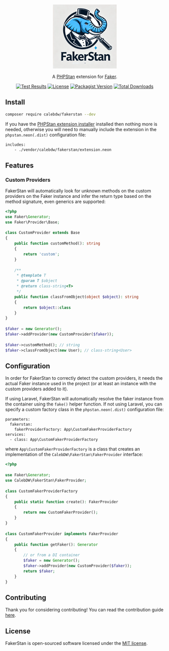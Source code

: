 <div align="center">
  <p>
    <img src="/art/fakerstan.webp" alt="FakerStan" width="40%">
  </p>
  <p>A <a href="https://phpstan.org">PHPStan</a> extension for <a href="https://fakerphp.org/">Faker</a>.</p>
  <p>
    <a href="https://github.com/calebdw/fakerstan/actions/workflows/tests.yml"><img src="https://github.com/calebdw/fakerstan/actions/workflows/tests.yml/badge.svg" alt="Test Results"></a>
    <a href="https://github.com/calebdw/fakerstan"><img src="https://img.shields.io/github/license/calebdw/fakerstan" alt="License"></a>
    <a href="https://packagist.org/packages/calebdw/fakerstan"><img src="https://img.shields.io/packagist/v/calebdw/fakerstan.svg" alt="Packagist Version"></a>
    <a href="https://packagist.org/packages/calebdw/fakerstan"><img src="https://img.shields.io/packagist/dt/calebdw/fakerstan.svg" alt="Total Downloads"></a>
  </p>
</div>

## Install

```bash
composer require calebdw/fakerstan --dev
```

If you have the [PHPStan extension installer](https://phpstan.org/user-guide/extension-library#installing-extensions) installed then nothing more is needed, otherwise you will need to manually include the extension in the `phpstan.neon(.dist)` configuration file:

```neon
includes:
    - ./vendor/calebdw/fakerstan/extension.neon
```

## Features

### Custom Providers

FakerStan will automatically look for unknown methods on the custom providers on
the Faker instance and infer the return type based on the method signature, even
generics are supported:

```php
<?php
use Faker\Generator;
use Faker\Provider\Base;

class CustomProvider extends Base
{
    public function customMethod(): string
    {
        return 'custom';
    }

    /**
     * @template T
     * @param T $object
     * @return class-string<T>
     */
    public function classFromObject(object $object): string
    {
        return $object::class
    }
}

$faker = new Generator();
$faker->addProvider(new CustomProvider($faker));

$faker->customMethod(); // string
$faker->classFromObject(new User); // class-string<User>
```

## Configuration

In order for FakerStan to correctly detect the custom providers, it needs the actual
Faker instance used in the project (or at least an instance with the custom
providers added to it).

If using Laravel, FakerStan will automatically resolve the faker instance from
the container using the `fake()` helper function. If not using Laravel, you can
specify a custom factory class in the `phpstan.neon(.dist)` configuration file:

```neon
parameters:
  fakerstan:
    fakerProviderFactory: App\CustomFakerProviderFactory
services:
  - class: App\CustomFakerProviderFactory
```

where `App\CustomFakerProviderFactory` is a class that creates an implementation of
the `CalebDW\FakerStan\FakerProvider` interface:

```php
<?php

use Faker\Generator;
use CalebDW\FakerStan\FakerProvider;

class CustomFakerProviderFactory
{
    public static function create(): FakerProvider
    {
        return new CustomFakerProvider();
    }
}

class CustomFakerProvider implements FakerProvider
{
    public function getFaker(): Generator
    {
        // or from a DI container
        $faker = new Generator();
        $faker->addProvider(new CustomProvider($faker));
        return $faker;
    }
}

```

## Contributing

Thank you for considering contributing! You can read the contribution guide [here](CONTRIBUTING.md).

## License

FakerStan is open-sourced software licensed under the [MIT license](LICENSE).

